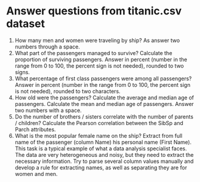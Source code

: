 # Answer questions from titanic.csv dataset
1. How many men and women were traveling by ship? As
answer two numbers through a space.
2. What part of the passengers managed to survive? Calculate the proportion of surviving passengers. Answer in percent (number in the range from 0 to 100, the percent sign is not needed), rounded to two
signs.
3. What percentage of first class passengers were among all passengers? Answer in percent (number in the range from 0 to 100, the percent sign is not needed), rounded to two characters.
4. How old were the passengers? Calculate the average and median age of passengers. Calculate the mean and median age of passengers. Answer two numbers with a space.
5. Do the number of brothers / sisters correlate with the number of parents / children?
Calculate the Pearson correlation between the SibSp and Parch attributes.
6. What is the most popular female name on the ship? Extract from full name of the passenger (column Name) his personal name (First Name). This task is a typical example of what a data analysis specialist faces. The data are very heterogeneous and noisy, but they need to extract the necessary information.
Try to parse several column values ​​manually and develop a rule for extracting names, as well as separating they are for women and men.
